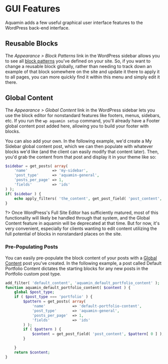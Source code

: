 # GUI Features
                        
Aquamin adds a few useful graphical user interface features to the WordPress back-end interface.

## Reusable Blocks

The _Appearance > Block Patterns_ link in the WordPress sidebar allows you to see all [block patterns](https://wordpress.org/documentation/article/block-pattern/ ':target=_blank') you've defined on your site. So, if you want to change a reusable block globally, rather than needing to track down an example of that block somewhere on the site and update it there to apply it to all pages, you can more quickly find it within this menu and simply edit it there.

## Global Content

The _Appearance > Global Content_ link in the WordPress sidebar lets you use the block editor for nonstandard features like footers, menus, sidebars, etc. If you run the `wp aquamin setup` command, you'll already have a Footer global content post added here, allowing you to build your footer with blocks.

You can also add your own. In the following example, we'd create a My Sidebar global content post, which we can then populate with whatever blocks we'd like (and the client can easily modify that content later). Then, you'd grab the content from that post and display it in your theme like so:

```php
$sidebar = get_posts( array(
	'name'           => 'my-sidebar',
	'post_type'      => 'aquamin-general',
	'posts_per_page' => 1,
	'fields'         => 'ids'
) );
if( $sidebar ) {
	echo apply_filters( 'the_content', get_post_field( 'post_content', $sidebar[0] ) );
}
```

?> Once WordPress's Full Site Editor has sufficiently matured, most of this functionality will likely be handled through that system, and the Global Content feature in aquamin will be deprecated at that time. But for now, it's very convenient, especially for clients wanting to edit content utilizing the full potential of blocks in nonstandard places on the site.

### Pre-Populating Posts

You can easily pre-populate the block content of your posts with a [Global Content](#global-content) post you've created. In the following example, a post called Default Portfolio Content dictates the starting blocks for any new posts in the Portfolio custom post type.

```php
add_filter( 'default_content', 'aquamin_default_portfolio_content' );
function aquamin_default_portfolio_content( $content ) {
    global $post_type;
	if ( $post_type === 'portfolio' ) {
		$pattern = get_posts( array(
			'name'            => 'default-portfolio-content',
			'post_type'       => 'aquamin-general',
			'posts_per_page'  => 1,
			'fields'          => 'ids'
		) );
		if ( $pattern ) {
			$content = get_post_field( 'post_content', $pattern[ 0 ] );
		}

	}
    return $content;
}
```